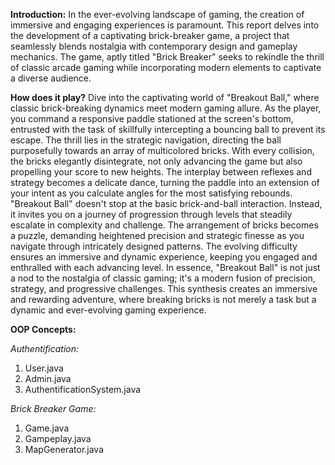 **Introduction:**
In the ever-evolving landscape of gaming, the creation of immersive and engaging experiences is paramount. This report delves into the development of a captivating brick-breaker game, a project that seamlessly blends nostalgia with contemporary design and gameplay mechanics. The game, aptly titled "Brick Breaker" seeks to rekindle the thrill of classic arcade gaming while incorporating modern elements to captivate a diverse audience.

**How does it play?**
Dive into the captivating world of "Breakout Ball," where classic brick-breaking dynamics meet modern gaming allure. As the player, you command a responsive paddle stationed at the screen's bottom, entrusted with the task of skillfully intercepting a bouncing ball to prevent its escape. The thrill lies in the strategic navigation, directing the ball purposefully towards an array of multicolored bricks. With every collision, the bricks elegantly disintegrate, not only advancing the game but also propelling your score to new heights. The interplay between reflexes and strategy becomes a delicate dance, turning the paddle into an extension of your intent as you calculate angles for the most satisfying rebounds. "Breakout Ball" doesn't stop at the basic brick-and-ball interaction. Instead, it invites you on a journey of progression through levels that steadily escalate in complexity and challenge. The arrangement of bricks becomes a puzzle, demanding heightened precision and strategic finesse as you navigate through intricately designed patterns. The evolving difficulty ensures an immersive and dynamic experience, keeping you engaged and enthralled with each advancing level. In essence, "Breakout Ball" is not just a nod to the nostalgia of classic gaming; it's a modern fusion of precision, strategy, and progressive challenges. This synthesis creates an immersive and rewarding adventure, where breaking bricks is not merely a task but a dynamic and ever-evolving gaming experience.

**OOP Concepts:**

_Authentification:_
1. User.java
2. Admin.java
3. AuthentificationSystem.java

_Brick Breaker Game:_ 
1. Game.java
2. Gampeplay.java
3. MapGenerator.java
